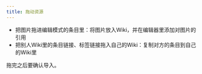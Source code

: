 ```yaml
---
title: 拖动资源
---
```


* 把图片拖进编辑模式的条目里：将图片放入Wiki，并在编辑器里添加对图片的引用
* 把别人Wiki里的条目链接、标签链接拖入自己的Wiki：复制对方的条目到自己的Wiki里

拖完之后要确认导入。